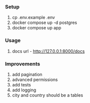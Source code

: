 ### Setup

1. cp .env.example .env
2. docker compose up -d postgres
3. docker compose up app

### Usage
1. docs url - http://127.0.0.1:8000/docs

### Improvements
1. add pagination
2. advanced permissions
3. add tests
4. add logging
5. city and country should be a tables
